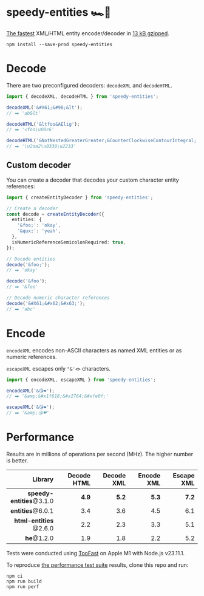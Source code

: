 # speedy-entities 🏎💨

[The fastest](#performance) XML/HTML entity encoder/decoder in
[13 kB gzipped](https://bundlephobia.com/package/speedy-entities).

```shell
npm install --save-prod speedy-entities
```

# Decode

There are two preconfigured decoders: `decodeXML` and `decodeHTML`.

```ts
import { decodeXML, decodeHTML } from 'speedy-entities';

decodeXML('&#X61;&#98;&lt');
// ⮕ 'ab&lt'

decodeHTML('&ltfoo&AElig');
// ⮕ '<foo\u00c6'

decodeHTML('&NotNestedGreaterGreater;&CounterClockwiseContourIntegral;');
// ⮕ '\u2aa2\u0338\u2233'
```

## Custom decoder

You can create a decoder that decodes your custom character entity references:

```ts
import { createEntityDecoder } from 'speedy-entities';

// Create a decoder
const decode = createEntityDecoder({
  entities: {
    '&foo;': 'okay',
    '&qux;': 'yeah',
  },
  isNumericReferenceSemicolonRequired: true,
});

// Decode entities
decode('&foo;');
// ⮕ 'okay'

decode('&foo');
// ⮕ '&foo'

// Decode numeric character references
decode('&#X61;&#x62;&#x63;');
// ⮕ 'abc'
```

# Encode

`encodeXML` encodes non-ASCII characters as named XML entities or as numeric references.

`escapeXML` escapes only `"&'<>` characters.

```ts
import { encodeXML, escapeXML } from 'speedy-entities';

encodeXML('&😘❤️');
// ⮕ '&amp;&#x1f618;&#x2764;&#xfe0f;'

escapeXML('&😘❤️');
// ⮕ '&amp;😘❤'
```

# Performance

Results are in millions of operations per second (MHz). The higher number is better.

|                           Library | Decode HTML | Decode XML | Encode XML | Escape XML |
| --------------------------------: | ----------: | ---------: | ---------: | ---------: |
| **speedy-entities**&#x200B;@3.1.0 |     **4.9** |    **5.2** |    **5.3** |    **7.2** |
|        **entities**&#x200B;@6.0.1 |         3.4 |        3.6 |        4.5 |        6.1 |
|   **html-entities**&#x200B;@2.6.0 |         2.2 |        2.3 |        3.3 |        5.1 |
|              **he**&#x200B;@1.2.0 |         1.9 |        1.8 |        2.2 |        5.2 |

Tests were conducted using [TooFast](https://github.com/smikhalevski/toofast#readme) on Apple M1 with Node.js v23.11.1.

To reproduce [the performance test suite](./src/test/perf/overall.perf.js) results, clone this repo and run:

```shell
npm ci
npm run build
npm run perf
```
